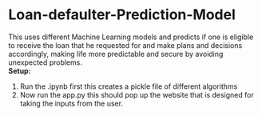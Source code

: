 # Loan-defaulter-Prediction-Model
This uses different Machine Learning models and predicts if one is eligible to receive the loan that he requested for and make plans and decisions accordingly, making life more predictable and secure by avoiding unexpected problems.<br>
**Setup:**
1. Run the .ipynb first this creates a pickle file of different algorithms
2. Now run the app.py this should pop up the website that is designed for taking the inputs from the user.
